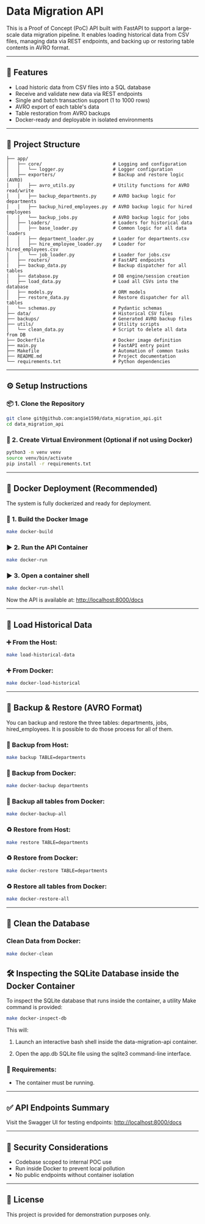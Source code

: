 # Data Migration API

This is a Proof of Concept (PoC) API built with FastAPI to support a large-scale data migration pipeline. It enables loading historical data from CSV files, managing data via REST endpoints, and backing up or restoring table contents in AVRO format.

---

## 🚀 Features

- Load historic data from CSV files into a SQL database
- Receive and validate new data via REST endpoints
- Single and batch transaction support (1 to 1000 rows)
- AVRO export of each table's data
- Table restoration from AVRO backups
- Docker-ready and deployable in isolated environments

---

## 📁 Project Structure

```
├── app/
│   ├── core/                          # Logging and configuration
│   │   └── logger.py                  # Logger configuration
│   ├── exporters/                     # Backup and restore logic (AVRO)
│   │   ├── avro_utils.py              # Utility functions for AVRO read/write
│   │   ├── backup_departments.py      # AVRO backup logic for departments
│   │   ├── backup_hired_employees.py  # AVRO backup logic for hired employees
│   │   └── backup_jobs.py             # AVRO backup logic for jobs
│   ├── loaders/                       # Loaders for historical data
│   │   ├── base_loader.py             # Common logic for all data loaders
│   │   ├── department_loader.py       # Loader for departments.csv
│   │   ├── hire_employee_loader.py    # Loader for hired_employees.csv
│   │   └── job_loader.py              # Loader for jobs.csv
│   ├── routers/                       # FastAPI endpoints
|   ├── backup_data.py                 # Backup dispatcher for all tables
│   ├── database.py                    # DB engine/session creation
|   ├── load_data.py                   # Load all CSVs into the database
│   ├── models.py                      # ORM models
│   ├── restore_data.py                # Restore dispatcher for all tables
│   └── schemas.py                     # Pydantic schemas
├── data/                              # Historical CSV files
├── backups/                           # Generated AVRO backup files
├── utils/                             # Utility scripts
│   └── clean_data.py                  # Script to delete all data from DB
├── Dockerfile                         # Docker image definition
├── main.py                            # FastAPI entry point
├── Makefile                           # Automation of common tasks
├── README.md                          # Project documentation
└── requirements.txt                   # Python dependencies

```

---

## ⚙️ Setup Instructions

### 📦 1. Clone the Repository

```bash
git clone git@github.com:angie1590/data_migration_api.git
cd data_migration_api
```

### 🐍 2. Create Virtual Environment (Optional if not using Docker)

```bash
python3 -m venv venv
source venv/bin/activate
pip install -r requirements.txt
```

---

## 🐳 Docker Deployment (Recommended)

The system is fully dockerized and ready for deployment.

### 🔧 1. Build the Docker Image

```bash
make docker-build
```

### ▶️ 2. Run the API Container

```bash
make docker-run
```

### ▶️ 3. Open a container shell

```bash
make docker-run-shell
```

Now the API is available at: [http://localhost:8000/docs](http://localhost:8000/docs)

---

## 📂 Load Historical Data

### ➕ From the Host:

```bash
make load-historical-data
```

### ➕ From Docker:

```bash
make docker-load-historical
```

---

## 💾 Backup & Restore (AVRO Format)
You can backup and restore the three tables: departments, jobs, hired_employees. It is possible to do those process for all of them.

### 🔐 Backup from Host:

```bash
make backup TABLE=departments
```

### 🔐 Backup from Docker:

```bash
make docker-backup departments
```

### 🔐 Backup all tables from Docker:

```bash
make docker-backup-all
```

### ♻️ Restore from Host:

```bash
make restore TABLE=departments
```

### ♻️ Restore from Docker:

```bash
make docker-restore TABLE=departments
```

### ♻️ Restore all tables from Docker:

```bash
make docker-restore-all
```

---

## 🧪 Clean the Database

### Clean Data from Docker:

```bash
make docker-clean
```

## 🛠 Inspecting the SQLite Database inside the Docker Container
To inspect the SQLite database that runs inside the container, a utility Make command is provided:
```bash
make docker-inspect-db
```
This will:

1. Launch an interactive bash shell inside the data-migration-api container.

2. Open the app.db SQLite file using the sqlite3 command-line interface.
### 📌 Requirements:
- The container must be running.
---

## ✅ API Endpoints Summary

Visit the Swagger UI for testing endpoints:
[http://localhost:8000/docs](http://localhost:8000/docs)

---

## 🔐 Security Considerations

- Codebase scoped to internal POC use
- Run inside Docker to prevent local pollution
- No public endpoints without container isolation

---

## 📄 License

This project is provided for demonstration purposes only.
